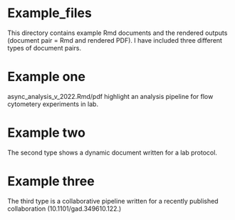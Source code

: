 # Example_files

This directory contains example Rmd documents and the rendered outputs (document pair = Rmd and rendered PDF). I have included three different types of document pairs. 

# Example one
async_analysis_v_2022.Rmd/pdf highlight an analysis pipeline for flow cytometery experiments in lab. 

# Example two
The second type shows a dynamic document written for a lab protocol. 

# Example three
The third type is a collaborative pipeline written for a recently published collaboration (10.1101/gad.349610.122.)
